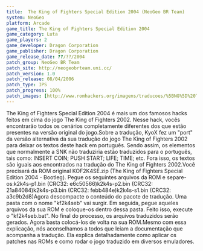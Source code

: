 ```yaml
---
title:  The King of Fighters Special Edition 2004 (NeoGeo BR Team)
system: NeoGeo
platform: Arcade
game_title: The King of Fighters Special Edition 2004
game_category: Luta
game_players: 2
game_developer: Dragon Corporation
game_publisher: Dragon Corporation
game_release_date: ??/??/2004
patch_group: NeoGeo BR Team 
patch_site: http://neogeobrteam.uni.cc/
patch_version: 1.0 
patch_release: 08/04/2006 
patch_type: IPS 
patch_progress: 100%
patch_images: [http://www.romhackers.org/imagens/traducoes/%5BNG%5D%20The%20King%20of%20Fighters%20Special%20Edition%202004%20-%20NGBRT%20-%20Logo.gif,http://www.romhackers.org/imagens/traducoes/%5BNG%5D%20The%20King%20of%20Fighters%20Special%20Edition%202004%20-%20NGBRT%20-%201.png,http://www.romhackers.org/imagens/traducoes/%5BNG%5D%20The%20King%20of%20Fighters%20Special%20Edition%202004%20-%20NGBRT%20-%202.png]
---
```

The King of Fighters Special Edition 2004 é mais um dos famosos hacks feitos em cima do jogo The King of Fighters 2002. Nesse hack, vocês encontrarão todos os cenários completamente diferentes dos que estão presentes na versão original do jogo.Sobre a tradução, KyoX fez um "port" da versão alternativa da sua tradução do jogo The King of Fighters 2002 para deixar os textos deste hack em português. Sendo assim, os elementos que normalmente a SNK não traduziria estão traduzidos para o português, tais como: INSERT COIN; PUSH START; LIFE; TIME; etc. Fora isso, os textos são iguais aos encontrados na tradução do The King of Fighters 2002.Você precisará da ROM original KOF2K4SE.zip (The King of Fighters Special Edition 2004 - Bootleg). Pegue os seguintes arquivos da ROM e separe-os:k2k4s-p1.bin (CRC32: e6c50566)k2k4s-p2.bin (CRC32: 21a84084)k2k4s-p3.bin (CRC32: febb484e)k2k4s-s1.bin (CRC32: a3c9b2d8)Agora descompacte o conteúdo do pacote de tradução. Uma pasta com o nome "kf2k4seb" vai surgir. Em seguida, pegue aqueles arquivos da sua ROM e coloque-os dentro dessa pasta. Feito isso, execute o "kf2k4seb.bat". No final do processo, os arquivos traduzidos serão gerados. Agora basta colocá-los de volta na sua ROM.Mesmo com essa explicação, nós aconselhamos a todos que leiam a documentação que acompanha a tradução. Ela explica detalhadamente como aplicar os patches nas ROMs e como rodar o jogo traduzido em diversos emuladores.
